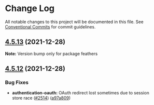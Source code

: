 # Change Log

All notable changes to this project will be documented in this file.
See [Conventional Commits](https://conventionalcommits.org) for commit guidelines.

## [4.5.13](https://github.com/feathersjs/feathers/compare/v4.5.12...v4.5.13) (2021-12-28)

**Note:** Version bump only for package feathers





## [4.5.12](https://github.com/feathersjs/feathers/compare/v4.5.11...v4.5.12) (2021-12-28)


### Bug Fixes

* **authentication-oauth:** OAuth redirect lost sometimes due to session store race ([#2514](https://github.com/feathersjs/feathers/issues/2514)) ([a97a809](https://github.com/feathersjs/feathers/commit/a97a8099eee8dae5cbd400e815bb825cee8eccdb))
